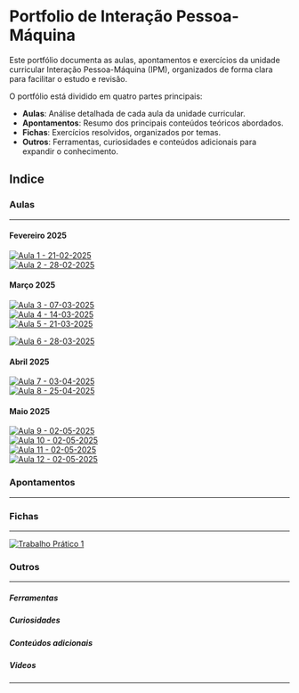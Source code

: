 # Portfolio de Interação Pessoa-Máquina

Este portfólio documenta as aulas, apontamentos e exercícios da unidade curricular Interação Pessoa-Máquina (IPM), organizados de forma clara para facilitar o estudo e revisão.

O portfólio está dividido em quatro partes principais:

- **Aulas**: Análise detalhada de cada aula da unidade curricular.
- **Apontamentos**: Resumo dos principais conteúdos teóricos abordados.
- **Fichas**: Exercícios resolvidos, organizados por temas.
- **Outros**: Ferramentas, curiosidades e conteúdos adicionais para expandir o conhecimento.

## Indice

### Aulas

---

#### Fevereiro 2025

[![Aula 1 - 21-02-2025](https://img.shields.io/badge/Aula%201-21--02--2025-blue?style=for-the-badge)](aulas/21-02-2025.md) <br/>
[![Aula 2 - 28-02-2025](https://img.shields.io/badge/Aula%202-28--02--2025-blue?style=for-the-badge)](aulas/28-02-2025.md) <br/>

#### Março 2025

[![Aula 3 - 07-03-2025](https://img.shields.io/badge/Aula%203-07--03--2025-blue?style=for-the-badge)](aulas/07-03-2025.md) <br/>
[![Aula 4 - 14-03-2025](https://img.shields.io/badge/Aula%204-14--03--2025-blue?style=for-the-badge)](aulas/14-03-2025.md) <br/>
[![Aula 5 - 21-03-2025](https://img.shields.io/badge/Aula%205-21--03--2025-blue?style=for-the-badge)](aulas/21-03-2025.md) <br/>

[![Aula 6 - 28-03-2025](https://img.shields.io/badge/Aula%206-28--03--2025-blue?style=for-the-badge)](aulas/28-03-2025.md) <br/>

#### Abril 2025

[![Aula 7 - 03-04-2025](https://img.shields.io/badge/Aula%207-03--04--2025-blue?style=for-the-badge)](aulas/03-04-2025.md) <br/>
[![Aula 8 - 25-04-2025](https://img.shields.io/badge/Aula%208-25--04--2025-blue?style=for-the-badge)](aulas/25-04-2025.md) <br/>

#### Maio 2025

[![Aula 9 - 02-05-2025](https://img.shields.io/badge/Aula%209-02--05--2025-blue?style=for-the-badge)](aulas/02-05-2025.md) <br/>
[![Aula 10 - 02-05-2025](https://img.shields.io/badge/Aula%2010-02--05--2025-blue?style=for-the-badge)](aulas/02-05-2025.md) <br/>
[![Aula 11 - 02-05-2025](https://img.shields.io/badge/Aula%2011-02--05--2025-blue?style=for-the-badge)](aulas/02-05-2025.md) <br/>
[![Aula 12 - 02-05-2025](https://img.shields.io/badge/Aula%2012-02--05--2025-blue?style=for-the-badge)](aulas/02-05-2025.md) <br/>


### Apontamentos

---




### Fichas

---

[![Trabalho Prático 1](https://img.shields.io/badge/Trabalho%20Prático%201-28A745?style=for-the-badge)](fichas/trabalho_pratico_1.pdf) <br>


### Outros

---
##### Ferramentas


##### Curiosidades

##### Conteúdos adicionais

##### Videos 


---
